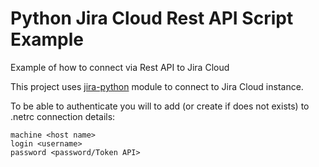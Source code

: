 # Python Jira Cloud Rest API Script Example
Example of how to connect via Rest API to Jira Cloud

This project uses [jira-python](https://jira.readthedocs.io/en/master/) module to connect to Jira Cloud instance.

To be able to authenticate you will to add (or create if does not exists) to .netrc connection details:

```
machine <host name>
login <username>
password <password/Token API>
```

